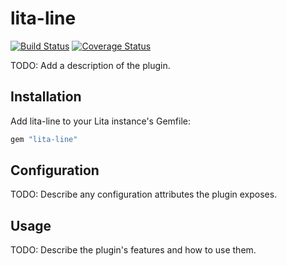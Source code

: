 # lita-line

[![Build Status](https://travis-ci.org/aar0nTw/lita-line.png?branch=master)](https://travis-ci.org/aar0ntw/lita-line)
[![Coverage Status](https://coveralls.io/repos/aar0nTw/lita-line/badge.png)](https://coveralls.io/r/aar0ntw/lita-line)

TODO: Add a description of the plugin.

## Installation

Add lita-line to your Lita instance's Gemfile:

``` ruby
gem "lita-line"
```

## Configuration

TODO: Describe any configuration attributes the plugin exposes.

## Usage

TODO: Describe the plugin's features and how to use them.
